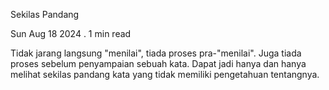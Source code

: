 Sekilas Pandang

Sun Aug 18 2024 . 1 min read

Tidak jarang langsung "menilai", tiada proses pra-"menilai". Juga tiada proses sebelum penyampaian sebuah kata. Dapat jadi hanya dan hanya melihat sekilas pandang kata yang tidak memiliki pengetahuan tentangnya.
